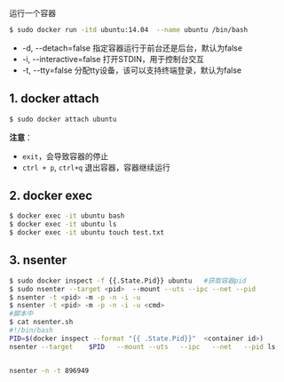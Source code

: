 运行一个容器

```bash
$ sudo docker run -itd ubuntu:14.04  --name ubuntu /bin/bash  
```

 - -d, --detach=false         指定容器运行于前台还是后台，默认为false
 - -i, --interactive=false   打开STDIN，用于控制台交互
 - -t, --tty=false            分配tty设备，该可以支持终端登录，默认为false

## 1. docker attach
```bash
$ sudo docker attach ubuntu
```
**注意**：

 - `exit`，会导致容器的停止
 - `ctrl + p`, `ctrl+q`  退出容器，容器继续运行

## 2. docker exec

```bash
$ docker exec -it ubuntu bash
$ docker exec -it ubuntu ls
$ docker exec -it ubuntu touch test.txt
```

## 3. nsenter

```bash
$ sudo docker inspect -f {{.State.Pid}} ubuntu   #获取容器pid
$ sudo nsenter --target <pid>  --mount --uts --ipc --net --pid  
$ nsenter -t <pid> -m -p -n -i -u
$ nsenter -t <pid> -m -p -n -i -u <cmd>
#脚本中 
$ cat nsenter.sh
#!/bin/bash
PID=$(docker inspect --format "{{ .State.Pid}}"  <container id>)
nsenter --target    $PID   --mount --uts   --ipc   --net   --pid ls 


nsenter -n -t 896949
```


